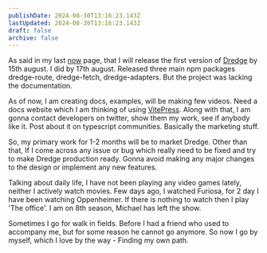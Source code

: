 ```yaml
---
publishDate: 2024-08-30T13:16:23.143Z
lastUpdated: 2024-08-30T13:16:23.143Z
draft: false
archive: false
---
```


As said in my last [now](https://dhrjarun.com/now/2024-07-13) page, that I will release the first version of [Dredge](https://github.com/dhrjarun/dredge/) by 15th august. I did by 17th august. Released three main npm packages dredge-route, dredge-fetch, dredge-adapters. But the project was lacking the documentation. 

As of now, I am creating docs, examples, will be making few videos. Need a docs website which I am thinking of using [VitePress](https://vitepress.dev/). Along with that, I am gonna contact developers on twitter, show them my work, see if anybody like it. Post about it on typescript communities. Basically the marketing stuff. 

So, my primary work for 1-2 months will be to market Dredge. Other than that, If I come across any issue or bug which really need to be fixed and try to make Dredge production ready. Gonna avoid making any major changes to the design or implement any new features. 

Talking about daily life, I have not been playing any video games lately, neither I actively watch movies. Few days ago, I watched Furiosa, for 2 day I have been watching Oppenheimer. If there is nothing to watch then I play 'The office'. I am on 8th season, Michael has left the show. 

Sometimes I go for walk in fields. Before I had a friend who used to accompany me, but for some reason he cannot go anymore. So now I go by myself, which I love by the way - Finding my own path.
